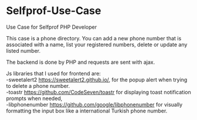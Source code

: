 # Selfprof-Use-Case
 Use Case for Selfprof PHP Developer

This case is a phone directory.
You can add a new phone number that is associated with a name, list your registered numbers, delete or update any listed number.

The backend is done by PHP and requests are sent with ajax. 

Js libraries that I used for frontend are: <br>
-sweetalert2 https://sweetalert2.github.io/, for the popup alert when trying to delete a phone number.<br>
-toastr https://github.com/CodeSeven/toastr  for displaying toast notification prompts when needed,<br>
-libphonenumber https://github.com/google/libphonenumber  for visually formatting the input box like a international Turkish phone number.

